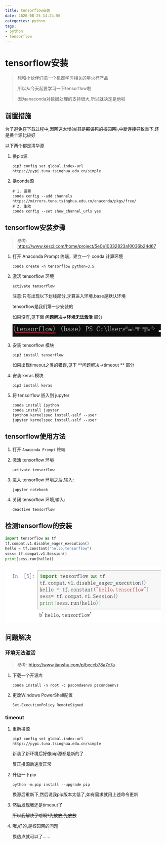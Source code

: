 ```yaml
---
title: tensorflow安装
date: 2020-08-25 14:24:56
categories: python
tags: 
- python
- tensorflow
---
```


# tensorflow安装



> 想和小伙伴们搞一个机器学习相关的星火杯产品
>
> 所以从今天起要学习一下tensorflow啦
>
> 因为anaconda对数据处理的支持很大,所以就决定是他啦



## 前置措施

为了避免在下载过程中,因网速太慢~~(尤其是那该死的校园网)~~,中断连接导致重下,还是换个源比较好

以下两个都是清华源

1. 换pip源

   ```
   pip3 config set global.index-url https://pypi.tuna.tsinghua.edu.cn/simple
   ```

2. 换conda源

   ```
   # 1. 设置
   conda config --add channels https://mirrors.tuna.tsinghua.edu.cn/anaconda/pkgs/free/
   # 2. 生效
   conda config --set show_channel_urls yes
   ```



## tensorflow安装步骤

> 参考: https://www.kesci.com/home/project/5e0e10332823a10036b24d67

1. 打开 Anaconda Prompt 终端，建立一个 conda 计算环境

   ```
   conda create -n tensorflow python=3.5
   ```

2. 激活 tensorflow 环境

   ```
   activate tensorflow
   ```

   注意:只有出现以下划线部分,才算进入环境,base是默认环境

   tensorflow是我们第一步安装的

   如果没有,见下面 **问题解决->环境无法激活** 部分

   ![image-20200825112438072](image-20200825112438072.png)

3. 安装 tensorflow 模块

   ```
   pip3 install tensorflow
   ```

   如果出现timeout之类的错误,见下 **问题解决->timeout ** 部分

4. 安装 keras 模块

   ```
   pip3 install keras
   ```

5. 将 tensorflow 嵌入到 jupyter

   ```
   conda install ipython
   conda install jupyter
   ipython kernelspec install-self --user
   jupyter kernelspec install-self --user
   ```



## tensorflow使用方法

1. 打开 `Anaconda Prompt` 终端

2. 激活 tensorflow 环境

   ```
   activate tensorflow
   ```

3. 进入 tensorflow 环境之后,输入:

   ```
   jupyter notebook
   ```

4. 关闭 tensorflow 环境,输入:

   ```
   deactive tensorflow
   ```



## 检测tensorflow的安装

```python
import tensorflow as tf
tf.compat.v1.disable_eager_execution()
hello = tf.constant("hello,tensorflow")
sess= tf.compat.v1.Session()
print(sess.run(hello))
```

![image-20200825115632962](image-20200825115632962.png)



## 问题解决

### 环境无法激活

> 参考: https://www.jianshu.com/p/beccb78a7c7a

1. 下载一个开源库

   ```
   conda install -n root -c pscondaenvs pscondaenvs
   ```

2. 更改Windows PowerShell配置

   ```
   Set-ExecutionPolicy RemoteSigned
   ```

   

### timeout

1. 重新换源

   ```
   pip3 config set global.index-url https://pypi.tuna.tsinghua.edu.cn/simple
   ```

   新装了新环境后好像pip源都是新的了

   反正换源后速度正常

2. 升级一下pip

   ```
   python -m pip install --upgrade pip
   ```

   换源后重新下,然后说我pip版本太低了,如有需求就用上述命令更新

3. 然后发现我还是timeout了

   ~~所以我解决了啥啊?先放放,先放放~~

4. 哦,好的,是校园网的问题

   换热点就可以了......